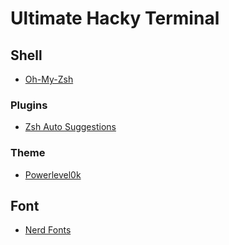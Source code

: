 # Ultimate Hacky Terminal

## Shell
- [Oh-My-Zsh](https://github.com/ohmyzsh/ohmyzsh)

### Plugins
- [Zsh Auto Suggestions](https://github.com/zsh-users/zsh-autosuggestions)

### Theme
- [Powerlevel0k](https://github.com/romkatv/powerlevel10k)


## Font
- [Nerd Fonts](https://github.com/ryanoasis/nerd-fonts)
